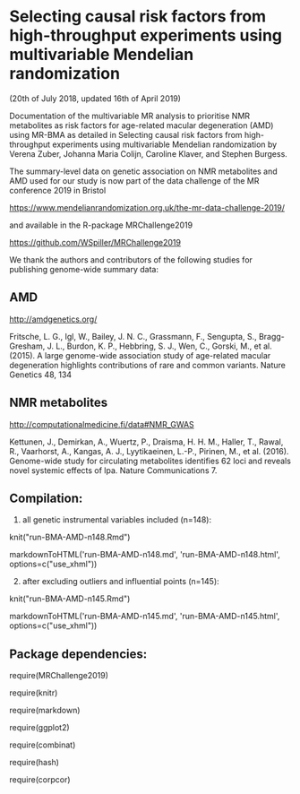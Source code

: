 # Selecting causal risk factors from high-throughput experiments using multivariable Mendelian randomization

(20th of July 2018, updated 16th of April 2019)

Documentation of the multivariable MR analysis to prioritise NMR metabolites as risk factors for age-related macular degeneration (AMD) using MR-BMA as detailed in Selecting causal risk factors from high-throughput experiments using multivariable Mendelian randomization by Verena Zuber, Johanna Maria Colijn, Caroline Klaver, and Stephen Burgess.


The summary-level data on genetic association on NMR metabolites and AMD used for our study is now part of the data challenge of the MR conference 2019 in Bristol

https://www.mendelianrandomization.org.uk/the-mr-data-challenge-2019/

and available in the R-package MRChallenge2019

https://github.com/WSpiller/MRChallenge2019



We thank the authors and contributors of the following studies for publishing genome-wide summary data:

AMD
---
http://amdgenetics.org/

Fritsche, L. G., Igl, W., Bailey, J. N. C., Grassmann, F., Sengupta, S., Bragg-Gresham, J. L., Burdon, K. P., Hebbring, S. J., Wen, C., Gorski, M., et al. (2015). A large genome-wide association study of age-related macular degeneration highlights contributions of rare and common variants. Nature Genetics 48, 134 

NMR metabolites
---------------
http://computationalmedicine.fi/data#NMR_GWAS

Kettunen, J., Demirkan, A., Wuertz, P., Draisma, H. H. M., Haller, T., Rawal, R., Vaarhorst, A., Kangas, A. J., Lyytikaeinen, L.-P., Pirinen, M., et al. (2016). Genome-wide study for circulating metabolites identifies 62 loci and reveals novel systemic effects of lpa. Nature Communications 7.



Compilation:
-------------

1. all genetic instrumental variables included (n=148):

knit("run-BMA-AMD-n148.Rmd")

markdownToHTML('run-BMA-AMD-n148.md', 'run-BMA-AMD-n148.html', options=c("use_xhml"))

2. after excluding outliers and influential points (n=145):

knit("run-BMA-AMD-n145.Rmd")

markdownToHTML('run-BMA-AMD-n145.md', 'run-BMA-AMD-n145.html', options=c("use_xhml"))





Package dependencies:
---------------------

require(MRChallenge2019)

require(knitr)

require(markdown)

require(ggplot2)

require(combinat)

require(hash)

require(corpcor)
